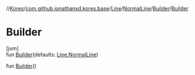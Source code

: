 //[Kores](../../../../../index.md)/[com.github.jonathanxd.kores.base](../../../index.md)/[Line](../../index.md)/[NormalLine](../index.md)/[Builder](index.md)/[Builder](-builder.md)

# Builder

[jvm]\
fun [Builder](-builder.md)(defaults: [Line.NormalLine](../index.md))

fun [Builder](-builder.md)()
